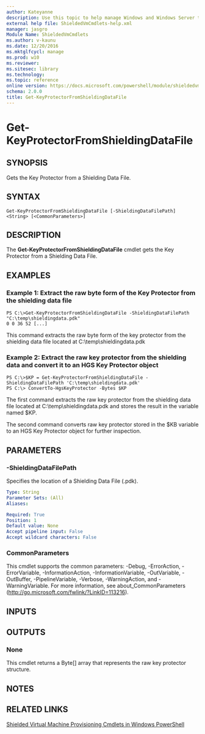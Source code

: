 ```yaml
---
author: Kateyanne
description: Use this topic to help manage Windows and Windows Server technologies with Windows PowerShell.
external help file: ShieldedVmCmdlets-help.xml
manager: jasgro
Module Name: ShieldedVmCmdlets
ms.author: v-kaunu
ms.date: 12/20/2016
ms.mktglfcycl: manage
ms.prod: w10
ms.reviewer:
ms.sitesec: library
ms.technology:
ms.topic: reference
online version: https://docs.microsoft.com/powershell/module/shieldedvmcmdlets/get-keyprotectorfromshieldingdatafile?view=windowsserver2019-ps&wt.mc_id=ps-gethelp
schema: 2.0.0
title: Get-KeyProtectorFromShieldingDataFile
---
```


# Get-KeyProtectorFromShieldingDataFile

## SYNOPSIS
Gets the Key Protector from a Shielding Data File.

## SYNTAX

```
Get-KeyProtectorFromShieldingDataFile [-ShieldingDataFilePath] <String> [<CommonParameters>]
```

## DESCRIPTION
The **Get-KeyProtectorFromShieldingDataFile** cmdlet gets the Key Protector from a Shielding Data File.

## EXAMPLES

### Example 1: Extract the raw byte form of the Key Protector from the shielding data file
```
PS C:\>Get-KeyProtectorFromShieldingDataFile -ShieldingDataFilePath "C:\temp\shieldingdata.pdk"
0 0 36 52 [...]
```

This command extracts the raw byte form of the key protector from the shielding data file located at C:\temp\shieldingdata.pdk

### Example 2: Extract the raw key protector from the shielding data and convert it to an HGS Key Protector object
```
PS C:\>$KP = Get-KeyProtectorFromShieldingDataFile -ShieldingDataFilePath 'C:\temp\shieldingdata.pdk'
PS C:\> ConvertTo-HgsKeyProtector -Bytes $KP
```

The first command extracts the raw key protector from the shielding data file located at C:\temp\shieldingdata.pdk and stores the result in the variable named $KP.

The second command converts raw key protector stored in the $KB variable to an HGS Key Protector object for further inspection.

## PARAMETERS

### -ShieldingDataFilePath
Specifies the location of a Shielding Data File (.pdk).

```yaml
Type: String
Parameter Sets: (All)
Aliases:

Required: True
Position: 1
Default value: None
Accept pipeline input: False
Accept wildcard characters: False
```

### CommonParameters
This cmdlet supports the common parameters: -Debug, -ErrorAction, -ErrorVariable, -InformationAction, -InformationVariable, -OutVariable, -OutBuffer, -PipelineVariable, -Verbose, -WarningAction, and -WarningVariable. For more information, see about_CommonParameters (http://go.microsoft.com/fwlink/?LinkID=113216).

## INPUTS

## OUTPUTS

### None

This cmdlet returns a Byte\[\] array that represents the raw key protector structure.

## NOTES

## RELATED LINKS

[Shielded Virtual Machine Provisioning Cmdlets in Windows PowerShell](./shieldedvmcmdlets.md)
